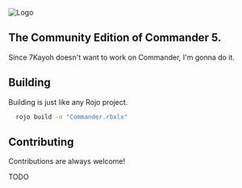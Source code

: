 
![Logo](https://us-east-1.tixte.net/uploads/naymmm.has.rocks/ce.png)

## The Community Edition of Commander 5.

Since 7Kayoh doesn't want to work on Commander, I'm gonna do it.


## Building

Building is just like any Rojo project.

```bash
  rojo build -o "Commander.rbxlx"
```


## Contributing

Contributions are always welcome!

TODO


